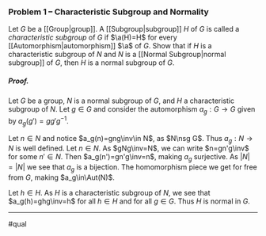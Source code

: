 ### Problem 1 – Characteristic Subgroup and Normality
Let $G$ be a [[Group|group]]. A [[Subgroup|subgroup]] $H$ of $G$ is called a *characteristic subgroup* of $G$ if $\a(H)=H$ for every [[Automorphism|automorphism]] $\a$ of $G$. Show that if $H$ is a characteristic subgroup of $N$ and $N$ is a [[Normal Subgroup|normal subgroup]] of $G$, then $H$ is a normal subgroup of $G$.

##### *Proof.*
Let $G$ be a group, $N$ is a normal subgroup of $G$, and $H$ a characteristic subgroup of $N$. 
Let $g\in G$ and consider the automorphism $a_g:G\to G$ given by $a_g(g')=gg'g^{-1}$. 

Let $n\in N$ and notice $a_g(n)=gng\inv\in N$, as $N\nsg G$. Thus $a_g:N\to N$ is well defined. Let $n\in N$. As $gNg\inv=N$, we can write $n=gn'g\inv$ for some $n'\in N$. Then $a_g(n')=gn'g\inv=n$, making $a_g$ surjective. As $|N|=|N|$ we see that $a_g$ is a bijection. The homomorphism piece we get for free from $G$, making $a_g\in\Aut(N)$. 

Let $h\in H$. As $H$ is a characteristic subgroup of $N$, we see that $a_g(h)=ghg\inv=h$ for all $h\in H$ and for all $g\in G$. Thus $H$ is normal in $G$. 
***
#qual